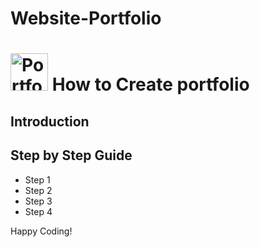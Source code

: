 # Website-Portfolio


# <a href='http://ecogreensolutions.co.ke'><img src='https://pixabay.com/illustrations/tree-structure-networks-internet-2647471' height='60' alt='Portfoli Logo' /></a> How to Create portfolio

## Introduction

## Step by Step Guide

* Step 1
* Step 2
* Step 3
* Step 4 

Happy Coding!
